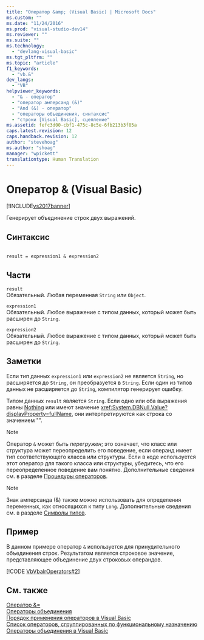 ```yaml
---
title: "Оператор &amp; (Visual Basic) | Microsoft Docs"
ms.custom: ""
ms.date: "11/24/2016"
ms.prod: "visual-studio-dev14"
ms.reviewer: ""
ms.suite: ""
ms.technology: 
  - "devlang-visual-basic"
ms.tgt_pltfrm: ""
ms.topic: "article"
f1_keywords: 
  - "vb.&"
dev_langs: 
  - "VB"
helpviewer_keywords: 
  - "& - оператор"
  - "оператор амперсанд (&)"
  - "And (&) - оператор"
  - "операторы объединения, синтаксис"
  - "строки [Visual Basic], сцепление"
ms.assetid: fefc3d00-cbf1-475c-8c5e-6fb213b3f85a
caps.latest.revision: 12
caps.handback.revision: 12
author: "stevehoag"
ms.author: "shoag"
manager: "wpickett"
translationtype: Human Translation
---
```

# Оператор &amp; (Visual Basic)
[!INCLUDE[vs2017banner](../../../csharp/includes/vs2017banner.md)]

Генерирует объединение строк двух выражений.  
  
## Синтаксис  
  
```  
  
result = expression1 & expression2  
```  
  
## Части  
 `result`  
 Обязательный.  Любая переменная `String` или `Object`.  
  
 `expression1`  
 Обязательный.  Любое выражение с типом данных, который может быть расширен до `String`.  
  
 `expression2`  
 Обязательный.  Любое выражение с типом данных, который может быть расширен до `String`.  
  
## Заметки  
 Если тип данных `expression1` или `expression2` не является `String`, но расширяется до `String`, он преобразуется в `String`.  Если один из типов данных не расширяется до `String`, компилятор генерирует ошибку.  
  
 Типом данных `result` является `String`.  Если одно или оба выражения равны [Nothing](../../../visual-basic/language-reference/nothing.md) или имеют значение <xref:System.DBNull.Value?displayProperty=fullName>, они интерпретируются как строка со значением "".  
  
> [!NOTE]
>  Оператор `&` может быть *перегружен*; это означает, что класс или структура может переопределить его поведение, если операнд имеет тип соответствующего класса или структуры.  Если в коде используется этот оператор для такого класса или структуры, убедитесь, что его переопределенное поведение вам понятно.  Дополнительные сведения см. в разделе [Процедуры операторов](../../../visual-basic/programming-guide/language-features/procedures/operator-procedures.md).  
  
> [!NOTE]
>  Знак амперсанда \(&\) также можно использовать для определения переменных, как относящихся к типу `Long`.  Дополнительные сведения см. в разделе [Символы типов](../../../visual-basic/programming-guide/language-features/data-types/type-characters.md).  
  
## Пример  
 В данном примере оператор `&` используется для принудительного объединения строк.  Результатом является строковое значение, представляющее объединение двух строковых операндов.  
  
 [!CODE [VbVbalrOperators#2](../CodeSnippet/VS_Snippets_VBCSharp/VbVbalrOperators#2)]  
  
## См. также  
 [Оператор &\=](../../../visual-basic/language-reference/operators/and-assignment-operator.md)   
 [Операторы объединения](../../../visual-basic/language-reference/operators/concatenation-operators.md)   
 [Порядок применения операторов в Visual Basic](../../../visual-basic/language-reference/operators/operator-precedence.md)   
 [Список операторов, сгруппированных по функциональному назначению](../../../visual-basic/language-reference/operators/operators-listed-by-functionality.md)   
 [Операторы объединения в Visual Basic](../../../visual-basic/programming-guide/language-features/operators-and-expressions/concatenation-operators.md)